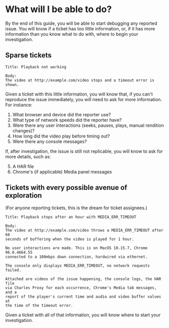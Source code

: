 # What will I be able to do?

By the end of this guide, you will be able to start debugging any reported issue. You will know if a ticket has too little information, or, if it has more information than you know what to do with, where to begin your investigation.

## Sparse tickets

```
Title: Playback not working

Body:
The video at http://example.com/video stops and a timeout error is shown.
```

Given a ticket with this little information, you will know that, if you can't reproduce the issue immediately, you will need to ask for more information. For instance:

1. What browser and device did the reporter use?
2. What type of network speeds did the reporter have?
3. Were there any user interactions (seeks, pauses, plays, manual rendition changes)?
4. How long did the video play before timing out?
5. Were there any console messages?

If, after investigation, the issue is still not replicable, you will know to ask for more details, such as:

5. A HAR file
6. Chrome's (if applicable) Media panel messages

## Tickets with every possible avenue of exploration

(For anyone reporting tickets, this is the dream for ticket assignees.)

```
Title: Playback stops after an hour with MEDIA_ERR_TIMEOUT

Body:
The video at http://example.com/video throws a MEDIA_ERR_TIMEOUT after 60
seconds of buffering when the video is played for 1 hour.

No user interactions are made. This is on MacOS 10.15.7, Chrome 96.0.4664.55
connected to a 100mbps down connection, hardwired via ethernet.

The console only displays MEDIA_ERR_TIMEOUT, no network requests failed.

Attached are videos of the issue happening, the console logs, the HAR file
via Charles Proxy for each occurrence, Chrome's Media tab messages, and a
report of the player's current time and audio and video buffer values at
the time of the timeout error.
```

Given a ticket with all of that information, you will know where to start your investigation.

